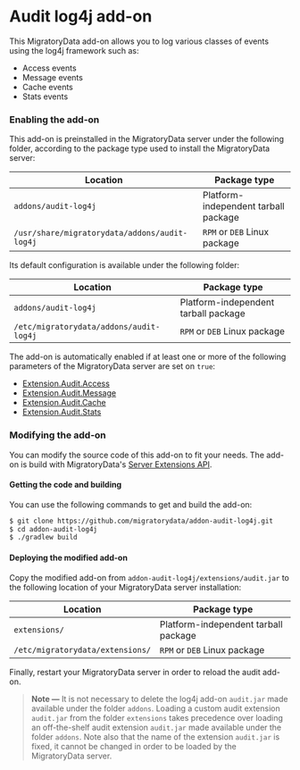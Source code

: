 # Audit log4j add-on

This MigratoryData add-on allows you to log various classes of events using the log4j framework such as:
* Access events
* Message events 
* Cache events 
* Stats events 

### Enabling the add-on

This add-on is preinstalled in the MigratoryData server under the following folder,
according to the package type used to install the MigratoryData server:

| Location                                       | Package type                         |
|------------------------------------------------|--------------------------------------|
| `addons/audit-log4j`                           | Platform-independent tarball package |
| `/usr/share/migratorydata/addons/audit-log4j`  | `RPM` or `DEB` Linux package         |

Its default configuration is available under the following folder:

| Location                                    | Package type                         |
|---------------------------------------------|--------------------------------------|
| `addons/audit-log4j`                        | Platform-independent tarball package |
| `/etc/migratorydata/addons/audit-log4j`     | `RPM` or `DEB` Linux package         |

The add-on is automatically enabled if at least one or more of the following parameters of the MigratoryData server are set on `true`:
* <a target="_blank" href="https://migratorydata.com/docs/migratorydata/configuration/advanced-paramters/#extensionauditaccess">Extension.Audit.Access</a>
* <a target="_blank" href="https://migratorydata.com/docs/migratorydata/configuration/advanced-paramters/#extensionauditmessage">Extension.Audit.Message</a>
* <a target="_blank" href="https://migratorydata.com/docs/migratorydata/configuration/advanced-paramters/#extensionauditcache">Extension.Audit.Cache</a>
* <a target="_blank" href="https://migratorydata.com/docs/migratorydata/configuration/advanced-paramters/#extensionauditstats">Extension.Audit.Stats</a>

### Modifying the add-on

You can modify the source code of this add-on to fit your needs. The add-on is build with MigratoryData's <a target="_blank" href="https://mvnrepository.com/artifact/com.migratorydata/server-extensions-api">Server Extensions API</a>.

#### Getting the code and building

You can use the following commands to get and build the add-on:

```bash
$ git clone https://github.com/migratorydata/addon-audit-log4j.git
$ cd addon-audit-log4j
$ ./gradlew build
```

#### Deploying the modified add-on

Copy the modified add-on from `addon-audit-log4j/extensions/audit.jar` to the following location of your MigratoryData server installation:

| Location                          | Package type                         |
|-----------------------------------|--------------------------------------|
| `extensions/`                     | Platform-independent tarball package |
| `/etc/migratorydata/extensions/`  | `RPM` or `DEB` Linux package         |

Finally, restart your MigratoryData server in order to reload the audit add-on.

> **Note &mdash;**
> It is not necessary to delete the log4j add-on `audit.jar` made available under the folder `addons`. Loading a custom audit extension 
> `audit.jar` from the folder `extensions` takes precedence over loading an off-the-shelf audit extension `audit.jar` made available under 
> the folder `addons`. Note also that the name of the extension `audit.jar` is fixed, it cannot be changed in order to be loaded by the MigratoryData server. 